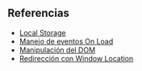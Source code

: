 ## Referencias

- [Local Storage](https://developer.mozilla.org/es/docs/Web/API/Window/localStorage)
- [Manejo de eventos On Load](https://developer.mozilla.org/es/docs/Web/API/Window/load_event)
- [Manipulación del DOM](https://developer.mozilla.org/es/docs/Web/API/Document_Object_Model)
- [Redirección con Window Location](https://developer.mozilla.org/es/docs/Web/API/Window/location)